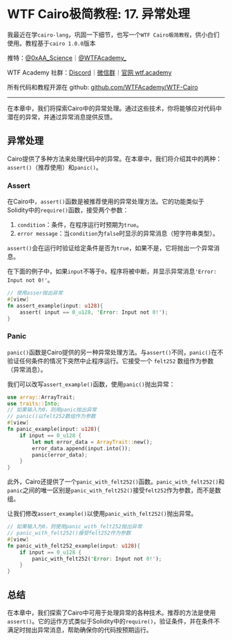 # WTF Cairo极简教程: 17. 异常处理

我最近在学`cairo-lang`，巩固一下细节，也写一个`WTF Cairo极简教程`，供小白们使用。教程基于`cairo 1.0.0`版本

推特：[@0xAA_Science](https://twitter.com/0xAA_Science)｜[@WTFAcademy_](https://twitter.com/WTFAcademy_)

WTF Academy 社群：[Discord](https://discord.wtf.academy)｜[微信群](https://docs.google.com/forms/d/e/1FAIpQLSe4KGT8Sh6sJ7hedQRuIYirOoZK_85miz3dw7vA1-YjodgJ-A/viewform?usp=sf_link)｜[官网 wtf.academy](https://wtf.academy)

所有代码和教程开源在 github: [github.com/WTFAcademy/WTF-Cairo](https://github.com/WTFAcademy/WTF-Cairo)

---

在本章中，我们将探索Cairo中的异常处理。通过这些技术，你将能够应对代码中潜在的异常，并通过异常消息提供反馈。

## 异常处理

Cairo提供了多种方法来处理代码中的异常。在本章中，我们将介绍其中的两种：`assert()`（推荐使用）和`panic()`。

### Assert

在Cairo中，`assert()`函数是被推荐使用的异常处理方法。它的功能类似于Solidity中的`require()`函数，接受两个参数：

1. `condition`：条件，在程序运行时预期为`true`。
2. `error message`：当`condition`为`false`时显示的异常消息（短字符串类型）。

`assert()`会在运行时验证给定条件是否为`true`，如果不是，它将抛出一个异常消息。

在下面的例子中，如果`input`不等于`0`，程序将被中断，并显示异常消息`'Error: Input not 0!'`。

```rust
// 使用asser抛出异常
#[view]
fn assert_example(input: u128){
    assert( input == 0_u128, 'Error: Input not 0!');
}
```

### Panic

`panic()`函数是Cairo提供的另一种异常处理方法。与`assert()`不同，`panic()`在不验证任何条件的情况下突然中止程序运行。它接受一个 `felt252` 数组作为参数（异常消息）。

我们可以改写`assert_example()`函数，使用`panic()`抛出异常：

```rust
use array::ArrayTrait;
use traits::Into;
// 如果输入为0，则用panic抛出异常
// panic()以felt252数组作为参数
#[view]
fn panic_example(input: u128){
    if input == 0_u128 {
        let mut error_data = ArrayTrait::new();
        error_data.append(input.into());
        panic(error_data);
    }
}
```

此外，Cairo还提供了一个`panic_with_felt252()`函数。`panic_with_felt252()`和`panic`之间的唯一区别是`panic_with_felt252()`接受`felt252`作为参数，而不是数组。

让我们修改`assert_example()`以使用`panic_with_felt252()`抛出异常。
```rust
// 如果输入为0，则使用panic_with_felt252抛出异常
// panic_with_felt252()接受felt252作为参数
#[view]
fn panic_with_felt252_example(input: u128){
    if input == 0_u128 {
        panic_with_felt252('Error: Input not 0!');
    }
}
```

## 总结

在本章中，我们探索了Cairo中可用于处理异常的各种技术。推荐的方法是使用`assert()`。它的运作方式类似于Solidity中的`require()`，验证条件，并在条件不满足时抛出异常消息，帮助确保你的代码按预期运行。
